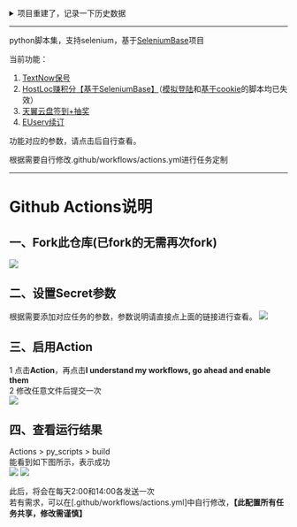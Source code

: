 <details>
<summary>项目重建了，记录一下历史数据</summary>
写在前面，本项目重建了，由于之前教别人更新fork的项目，导致本项目被提交了一些pull requests，而且不知怎么的还变成了Contributor，非常无语，经过思虑再三，决定删除重建。重建后，之前的star和fork全部重置，如果你之前已经fork了，那么之间的关联自动解除，即在你的项目页面不会再展示“Fork from [Arronlong/py_scripts](https://github.com/Arronlong/py_scripts)”。好吧，把之前的项目数据记录一下：

![images-20200709171538](https://cdn.jsdelivr.net/gh/Arronlong/cdn/blogImg/20200709171538.png)

![image-20200709172617402](https://cdn.jsdelivr.net/gh/Arronlong/cdn/blogImg/20200709183623.png)

</details>

---

python脚本集，支持selenium，基于[SeleniumBase](https://github.com/seleniumbase/SeleniumBase)项目

当前功能：

1. [TextNow保号](<https://github.com/Arronlong/py_scripts/tree/master/scripts/textnow>)
2. [HostLoc赚积分【基于SeleniumBase】](<https://github.com/Arronlong/py_scripts/tree/master/scripts/hostloc>)（[模拟登陆](https://github.com/Arronlong/py_scripts/blob/master/scripts/hostloc/README_py_login.md)和[基于cookie](https://github.com/Arronlong/py_scripts/blob/master/scripts/hostloc/README_py_cookie.md)的脚本均已失效）
3. [天翼云盘签到+抽奖](<https://github.com/Arronlong/py_scripts/tree/master/scripts/C189>)
4. [EUserv续订](<https://github.com/Arronlong/py_scripts/tree/master/scripts/euserv>)

功能对应的参数，请点击后自行查看。

根据需要自行修改.github/workflows/actions.yml进行任务定制

---

# Github Actions说明

## 一、Fork此仓库(已fork的无需再次fork)

![](http://tu.yaohuo.me/imgs/2020/06/f059fe73afb4ef5f.png)

## 二、设置Secret参数

根据需要添加对应任务的参数，参数说明请直接点上面的链接进行查看。
![](http://tu.yaohuo.me/imgs/2020/06/748bf9c0ca6143cd.png)

## 三、启用Action

1 点击**Action**，再点击**I understand my workflows, go ahead and enable them**  
2 修改任意文件后提交一次  
![](http://tu.yaohuo.me/imgs/2020/06/34ca160c972b9927.png)

## 四、查看运行结果

Actions > py_scripts > build  
能看到如下图所示，表示成功  
![](https://cdn.jsdelivr.net/gh/Arronlong/cdn/blogImg/20200707132455.png)
![](https://cdn.jsdelivr.net/gh/Arronlong/cdn@master/blogImg/20201207094927.png)

此后，将会在每天2:00和14:00各发送一次  
若有需求，可以在[.github/workflows/actions.yml]中自行修改，**【此配置所有任务共享，修改需谨慎】**


